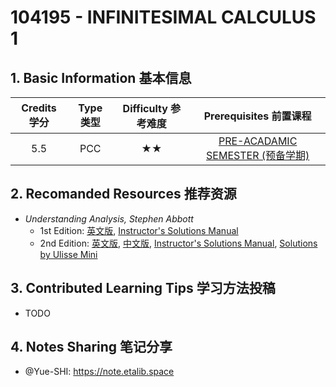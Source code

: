 # 104195 - INFINITESIMAL CALCULUS 1

## 1. Basic Information 基本信息

| Credits 学分 | Type 类型 | Difficulty 参考难度 |             Prerequisites 前置课程             |
| :----------: | :-------: | :-----------------: | :--------------------------------------------: |
|     5.5      |    PCC    |         ★★          | [PRE-ACADAMIC SEMESTER (预备学期)](../prep.md) |

## 2. Recomanded Resources 推荐资源

-   *Understanding Analysis, Stephen Abbott*
    -   1st Edition: [英文版](https://z-library.sk/book/18253654/3dfd7c/understanding-analysis.html), [Instructor's Solutions Manual](https://z-library.sk/book/1300146/b36aaf/understanding-analysis-instructors-solutions-manual.html)
    -   2nd Edition: [英文版](https://z-library.sk/book/12431229/ef96c0/understanding-analysis-second-edition.html), [中文版](https://z-library.sk/book/118065010/4e1860/understanding-analysis中译本.html), [Instructor's Solutions Manual](https://z-library.sk/book/23806445/3451cc/solutions-manual-for-understanding-analysis-second-edition.html), [Solutions by Ulisse Mini](https://uli.rocks/understanding-analysis-solutions/main.pdf)


## 3. Contributed Learning Tips 学习方法投稿

-   TODO

## 4. Notes Sharing 笔记分享

-   @Yue-SHI: <https://note.etalib.space>